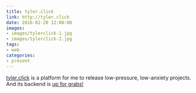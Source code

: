 ```yaml
---
title: tyler.click
link: http://tyler.click
date: 2016-02-20 12:00:00
images:
- images/tylerclick-1.jpg
- images/tylerclick-2.jpg
tags:
- web
categories:
- present
---
```

[tyler.click](http://tyler.click) is a platform for me to release low-pressure, low-anxiety projects. And its backend is [up for grabs!](https://github.com/tylerpaige/tyler.click)
